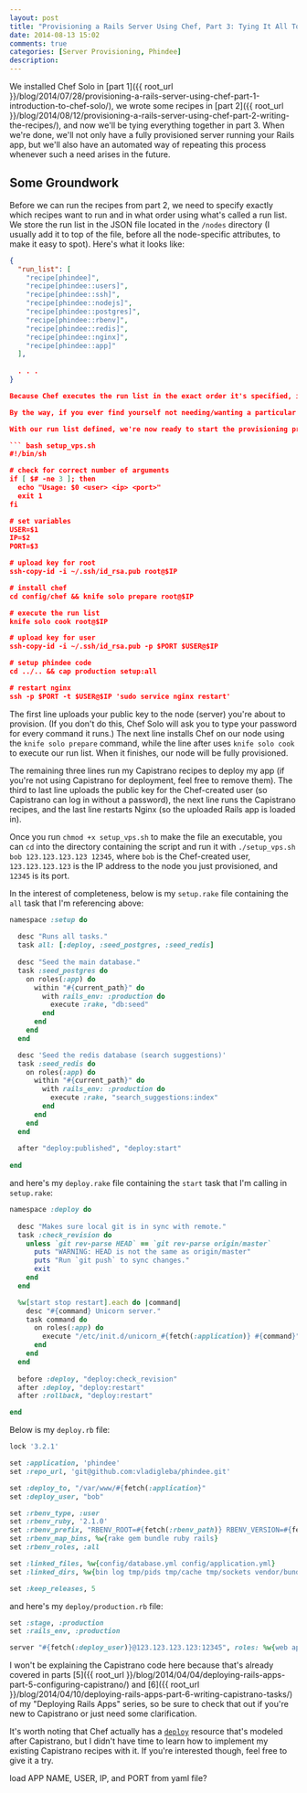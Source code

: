 ```yaml
---
layout: post
title: "Provisioning a Rails Server Using Chef, Part 3: Tying It All Together"
date: 2014-08-13 15:02
comments: true
categories: [Server Provisioning, Phindee]
description: 
---
```


We installed Chef Solo in [part 1]({{ root_url }}/blog/2014/07/28/provisioning-a-rails-server-using-chef-part-1-introduction-to-chef-solo/), we wrote some recipes in [part 2]({{ root_url }}/blog/2014/08/12/provisioning-a-rails-server-using-chef-part-2-writing-the-recipes/), and now we'll be tying everything together in part 3. When we're done, we'll not only have a fully provisioned server running your Rails app, but we'll also have an automated way of repeating this process whenever such a need arises in the future.

## Some Groundwork

Before we can run the recipes from part 2, we need to specify exactly which recipes want to run and in what order using what's called a run list. We store the run list in the JSON file located in the `/nodes` directory (I usually add it to top of the file, before all the node-specific attributes, to make it easy to spot). Here's what it looks like:

``` json 123.123.123.123.json
{
  "run_list": [
    "recipe[phindee]",
    "recipe[phindee::users]",
    "recipe[phindee::ssh]",
    "recipe[phindee::nodejs]",
    "recipe[phindee::postgres]",
    "recipe[phindee::rbenv]",
    "recipe[phindee::redis]",
    "recipe[phindee::nginx]",
    "recipe[phindee::app]"
  ],
  
  . . .
}

Because Chef executes the run list in the exact order it's specified, it's important to list the recipes that other recipes will depend on first. Some of our recipes, for example, use the user that's created in `users.rb`, so that's why we place that recipe near the top, but recipes that don't depend on any other recipes can be placed anywhere you want. (Note that when referencing the `default.rb` recipe, it's enough to just specify the name of the cookbook it's located in, but in order to run the other recipes, it's necessary to specify the cookbook, along with the recipe's file name.)

By the way, if you ever find yourself not needing/wanting a particular recipe to run, all you need to do is remove that particular recipe from the run list, and Chef won't run it, but do be careful about removing recipes that other recipes depend on because that will create issues.

With our run list defined, we're now ready to start the provisioning process. Because we'll need to use quite a number of commands to get everything provisioned, it's best to automate this by creating a shell script. I created a file called `setup_vps.sh` inside my app's `/config` directory, and here's the  code it contains:

``` bash setup_vps.sh
#!/bin/sh

# check for correct number of arguments
if [ $# -ne 3 ]; then
  echo "Usage: $0 <user> <ip> <port>"
  exit 1
fi

# set variables
USER=$1
IP=$2
PORT=$3 

# upload key for root
ssh-copy-id -i ~/.ssh/id_rsa.pub root@$IP

# install chef
cd config/chef && knife solo prepare root@$IP

# execute the run list
knife solo cook root@$IP

# upload key for user
ssh-copy-id -i ~/.ssh/id_rsa.pub -p $PORT $USER@$IP

# setup phindee code
cd ../.. && cap production setup:all

# restart nginx
ssh -p $PORT -t $USER@$IP 'sudo service nginx restart'
```

The first line uploads your public key to the node (server) you're about to provision. (If you don't do this, Chef Solo will ask you to type your password for every command it runs.) The next line installs Chef on our node using the `knife solo prepare` command, while the line after uses `knife solo cook` to execute our run list. When it finishes, our node will be fully provisioned.

The remaining three lines run my Capistrano recipes to deploy my app (if you're not using Capistrano for deployment, feel free to remove them). The third to last line uploads the public key for the Chef-created user (so Capistrano can log in without a password), the next line runs the Capistrano recipes, and the last line restarts Nginx (so the uploaded Rails app is loaded in).

Once you run `chmod +x setup_vps.sh` to make the file an executable, you can `cd` into the directory containing the script and run it with `./setup_vps.sh bob 123.123.123.123 12345`, where `bob` is the Chef-created user, `123.123.123.123` is the IP address to the node you just provisioned, and `12345` is its port.

In the interest of completeness, below is my `setup.rake` file containing the `all` task that I'm referencing above:

``` ruby setup.rake
namespace :setup do
  
  desc "Runs all tasks."
  task all: [:deploy, :seed_postgres, :seed_redis]
  
  desc "Seed the main database."
  task :seed_postgres do
    on roles(:app) do
      within "#{current_path}" do
        with rails_env: :production do
          execute :rake, "db:seed"
        end
      end
    end
  end

  desc 'Seed the redis database (search suggestions)'
  task :seed_redis do
    on roles(:app) do
      within "#{current_path}" do
        with rails_env: :production do
          execute :rake, "search_suggestions:index"
        end
      end
    end
  end
  
  after "deploy:published", "deploy:start"
  
end
```

and here's my `deploy.rake` file containing the `start` task that I'm calling in `setup.rake`:

``` deploy.rake
namespace :deploy do
  
  desc "Makes sure local git is in sync with remote."
  task :check_revision do
    unless `git rev-parse HEAD` == `git rev-parse origin/master`
      puts "WARNING: HEAD is not the same as origin/master"
      puts "Run `git push` to sync changes."
      exit
    end
  end

  %w[start stop restart].each do |command|
    desc "#{command} Unicorn server."
    task command do
      on roles(:app) do
        execute "/etc/init.d/unicorn_#{fetch(:application)} #{command}"
      end
    end
  end
  
  before :deploy, "deploy:check_revision"  
  after :deploy, "deploy:restart"
  after :rollback, "deploy:restart"

end
```

Below is my `deploy.rb` file:

``` ruby deploy.rb
lock '3.2.1'

set :application, 'phindee'
set :repo_url, 'git@github.com:vladigleba/phindee.git'

set :deploy_to, "/var/www/#{fetch(:application}"
set :deploy_user, "bob"

set :rbenv_type, :user 
set :rbenv_ruby, '2.1.0'
set :rbenv_prefix, "RBENV_ROOT=#{fetch(:rbenv_path)} RBENV_VERSION=#{fetch(:rbenv_ruby)} #{fetch(:rbenv_path)}/bin/rbenv exec"
set :rbenv_map_bins, %w{rake gem bundle ruby rails}
set :rbenv_roles, :all

set :linked_files, %w{config/database.yml config/application.yml}
set :linked_dirs, %w{bin log tmp/pids tmp/cache tmp/sockets vendor/bundle public/system}

set :keep_releases, 5
```

and here's my `deploy/production.rb` file:

``` ruby production.rb
set :stage, :production
set :rails_env, :production

server "#{fetch(:deploy_user)}@123.123.123.123:12345", roles: %w{web app db}, primary: true
```

I won't be explaining the Capistrano code here because that's already covered in parts [5]({{ root_url }}/blog/2014/04/04/deploying-rails-apps-part-5-configuring-capistrano/) and [6]({{ root_url }}/blog/2014/04/10/deploying-rails-apps-part-6-writing-capistrano-tasks/) of my "Deploying Rails Apps" series, so be sure to check that out if you're new to Capistrano or just need some clarification.

It's worth noting that Chef actually has a [`deploy`](http://docs.getchef.com/chef/resources.html#deploy) resource that's modeled after Capistrano, but I didn't have time to learn how to implement my existing Capistrano recipes with it. If you're interested though, feel free to give it a try.

load APP NAME, USER, IP, and PORT from yaml file?

